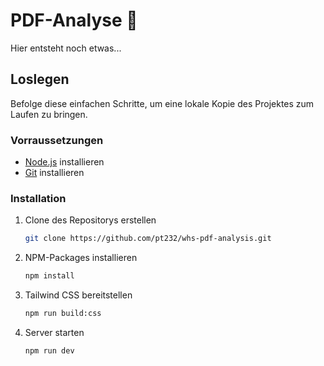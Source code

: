 # PDF-Analyse 👀

Hier entsteht noch etwas...

## Loslegen

Befolge diese einfachen Schritte, um eine lokale Kopie des Projektes zum Laufen zu bringen.

### Vorraussetzungen

- [Node.js](https://nodejs.org/) installieren
- [Git](https://git-scm.com/) installieren

### Installation

1. Clone des Repositorys erstellen
   ```sh
   git clone https://github.com/pt232/whs-pdf-analysis.git
   ```
2. NPM-Packages installieren
   ```sh
   npm install
   ```
3. Tailwind CSS bereitstellen
   ```sh
   npm run build:css
   ```
4. Server starten
   ```sh
   npm run dev
   ```
